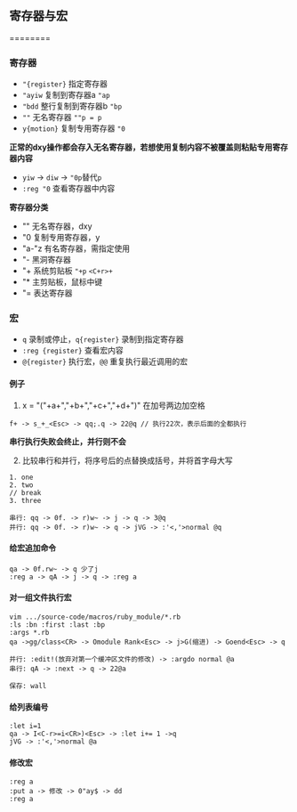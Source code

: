 ## 寄存器与宏
========

### 寄存器

- `"{register}` 指定寄存器
- `"ayiw` 复制到寄存器a `"ap`
- `"bdd` 整行复制到寄存器b `"bp`
- `""` 无名寄存器 `""p = p`
- `y{motion}` 复制专用寄存器 `"0`

**正常的dxy操作都会存入无名寄存器，若想使用复制内容不被覆盖则粘贴专用寄存器内容**

- `yiw` -> `diw` -> `"0p`替代`p`
- `:reg "0` 查看寄存器中内容

**寄存器分类**

- "" 无名寄存器，dxy
- "0 复制专用寄存器，y
- "a-"z 有名寄存器，需指定使用
- "- 黑洞寄存器
- "+ 系统剪贴板 `"+p` `<C+r>+`
- "\* 主剪贴板，鼠标中键
- "= 表达寄存器

### 宏

- `q` 录制或停止，`q{register}` 录制到指定寄存器
- `:reg {register}` 查看宏内容
- `@{register}` 执行宏，`@@` 重复执行最近调用的宏

#### 例子

1. x = "("+a+","+b+","+c+","+d+")" 在加号两边加空格

```
f+ -> s_+_<Esc> -> qq;.q -> 22@q // 执行22次，表示后面的全都执行
```

**串行执行失败会终止，并行则不会**

2. 比较串行和并行，将序号后的点替换成括号，并将首字母大写

```
1. one
2. two
// break
3. three
```

```
串行: qq -> 0f. -> r)w~ -> j -> q -> 3@q
并行: qq -> 0f. -> r)w~ -> q -> jVG -> :'<,'>normal @q
```

#### 给宏追加命令

```
qa -> 0f.rw~ -> q 少了j
:reg a -> qA -> j -> q -> :reg a
```

#### 对一组文件执行宏

```
vim .../source-code/macros/ruby_module/*.rb
:ls :bn :first :last :bp
:args *.rb
qa ->gg/class<CR> -> Omodule Rank<Esc> -> j>G(缩进) -> Goend<Esc> -> q

并行: :edit!(放弃对第一个缓冲区文件的修改) -> :argdo normal @a
串行: qA -> :next -> q -> 22@a

保存: wall
```

#### 给列表编号

```
:let i=1
qa -> I<C-r>=i<CR>)<Esc> -> :let i+= 1 ->q
jVG -> :'<,'>normal @a
```
#### 修改宏

```
:reg a
:put a -> 修改 -> 0"ay$ -> dd
:reg a
```

